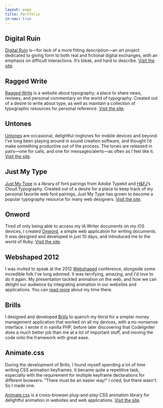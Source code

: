 ```yaml
---
layout: page
title: Portfolio
in-nav: true
---
```


## Digital Ruin
[Digital Ruin](http://digitalru.in/) is—for lack of a more fitting description—an art project dedicated to giving form to both real and fictional digital exchanges, with an emphasis on difficult interactions. It’s bleak, and hard to describe. [Visit the site](http://digitalru.in/).

## Ragged Write
[Ragged Write](http://raggedwrite.net) is a website about typography; a place to share news, reviews, and personal commentary on the world of typography. Created out of a desire to write about type, as well as maintain a collection of typographic resources for personal reference. [Visit the site](http://raggedwrite.net).

## Untones
[Untones](http://unton.es/) are occasional, delightful ringtones for mobile devices and beyond. I’ve long been playing around in sound creation software, and thought I’d make something productive out of the process. The tones are released in pairs—one for calls, and one for messages/alerts—as often as I feel like it. [Visit the site](http://unton.es).

## Just My Type
[Just My Type](http://justmytype.co) is a library of font pairings from Adobe Typekit and [H&FJ](class:caps)’s Cloud.Typography. Created out of a desire for a place to keep track of my personal favorite web font pairings, Just My Type has grown to become a popular typography resource for many web designers. [Visit the site](http://justmytype.co).


## Onword
Tired of only being able to access my iA Writer documents on my iOS devices, I created [Onword](http://onword.co), a simple web application for writing documents. It was designed and developed in just 10 days, and introduced me to the world of Ruby. [Visit the site](http://onword.co).


## Webshaped 2012
I was invited to speak at the 2012 [Webshaped](http://webshaped.fi) conference, alongside some incredible folk I've long admired. It was terrifying, amazing, and I'd love to do it again. My presentation tackled animation on the web, and how we can delight our audience by integrating animation in our websites and applications. You can [read more](/2012/05/18/i-have-no-idea-what-im-doing/) about my time there.


## Brills
I designed and developed [Brills](http://brills.me) to quench my thirst for a simpler money management application that worked on all my devices, with a no-nonsense interface. I wrote it in vanilla PHP, before later discovering that CodeIgniter does a much better job than me at a lot of important stuff, and moving the code onto the framework with great ease.


## Animate.css
During the development of Brills, I found myself spending a lot of time writing CSS animation keyframes. It became quite a repetitive task, especially with the requirement for multiple keyframe declarations for different browsers. “There must be an easier way!” I cried, but there wasn't. So I made one.

[Animate.css](http://daneden.me/animate) is a cross-browser plug-and-play CSS animation library for delightful animation in websites and web applications. [Visit the site](http://daneden.me/animate).

